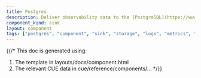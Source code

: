 ```yaml
---
title: Postgres
description: Deliver observability data to the [PostgreSQL](https://www.postgresql.org/) database
component_kind: sink
layout: component
tags: ["postgres", "component", "sink", "storage", "logs", "metrics", "traces"]
---
```


{{/*
This doc is generated using:

1. The template in layouts/docs/component.html
2. The relevant CUE data in cue/reference/components/...
*/}}
